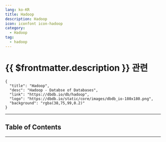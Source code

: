 ```yaml
---
lang: ko-KR
title: Hadoop
description: Hadoop
icon: iconfont icon-hadoop
category:
  - Hadoop
tag:
  - hadoop
---
```


# {{ $frontmatter.description }} 관련

```component VPCard
{
  "title": "Hadoop",
  "desc": "Hadoop - Databse of Databases",
  "link": "https://dbdb.io/db/hadoop",
  "logo": "https://dbdb.io/static/core/images/dbdb_io-180x180.png",
  "background": "rgba(38,75,99,0.2)"
}
```

<ShieldsGroup logos="apachehadoop"/>

---

## Table of Contents

<ToCLocal basePath="/data-science/hadoop/" />

---

<TagLinks />
